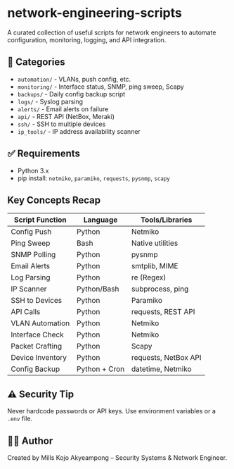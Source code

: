# network-engineering-scripts

A curated collection of useful scripts for network engineers to automate configuration, monitoring, logging, and API integration.

## 🔧 Categories

- `automation/` - VLANs, push config, etc.
- `monitoring/` - Interface status, SNMP, ping sweep, Scapy
- `backups/` - Daily config backup script
- `logs/` - Syslog parsing
- `alerts/` - Email alerts on failure
- `api/` - REST API (NetBox, Meraki)
- `ssh/` - SSH to multiple devices
- `ip_tools/` - IP address availability scanner

## ✅ Requirements

- Python 3.x
- pip install: `netmiko`, `paramiko`, `requests`, `pysnmp`, `scapy`

## Key Concepts Recap

| Script Function  | Language      | Tools/Libraries      |
| ---------------- | ------------- | -------------------- |
| Config Push      | Python        | Netmiko              |
| Ping Sweep       | Bash          | Native utilities     |
| SNMP Polling     | Python        | pysnmp               |
| Email Alerts     | Python        | smtplib, MIME        |
| Log Parsing      | Python        | re (Regex)           |
| IP Scanner       | Python/Bash   | subprocess, ping     |
| SSH to Devices   | Python        | Paramiko             |
| API Calls        | Python        | requests, REST API   |
| VLAN Automation  | Python        | Netmiko              |
| Interface Check  | Python        | Netmiko              |
| Packet Crafting  | Python        | Scapy                |
| Device Inventory | Python        | requests, NetBox API |
| Config Backup    | Python + Cron | datetime, Netmiko    |

## ⚠️ Security Tip

Never hardcode passwords or API keys. Use environment variables or a `.env` file.

## 🧑‍💻 Author

Created by Mills Kojo Akyeampong – Security Systems & Network Engineer.
